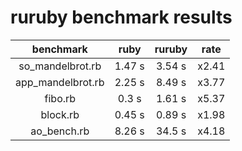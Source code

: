 # ruruby benchmark results

|benchmark|ruby|ruruby|rate|
|:-----------:|:--------:|:---------:|:-------:|
| so_mandelbrot.rb | 1.47 s | 3.54 s | x2.41 |
| app_mandelbrot.rb | 2.25 s | 8.49 s | x3.77 |
| fibo.rb | 0.3 s | 1.61 s | x5.37 |
| block.rb | 0.45 s | 0.89 s | x1.98 |
| ao_bench.rb | 8.26 s | 34.5 s | x4.18 |
